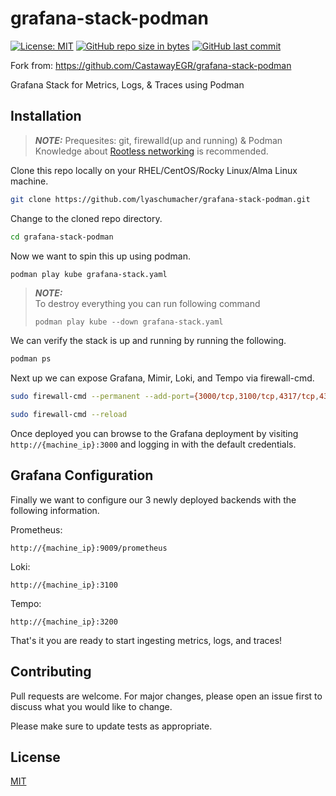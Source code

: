 grafana-stack-podman
=========
[![License: MIT](https://img.shields.io/badge/License-MIT-brightgreen.svg)](https://opensource.org/licenses/MIT)
[![GitHub repo size in bytes](https://img.shields.io/github/repo-size/LyaSchumacher/grafana-stack-podman.svg?logoColor=brightgreen)](https://github.com/LyaSchumacher/grafana-stack-podman)
[![GitHub last commit](https://img.shields.io/github/last-commit/LyaSchumacher/grafana-stack-podman.svg?logoColor=brightgreen)](https://github.com/LyaSchumacher/grafana-stack-podman)

Fork from: https://github.com/CastawayEGR/grafana-stack-podman

Grafana Stack for Metrics, Logs, & Traces using Podman

## Installation

> **_NOTE:_**  Prequesites: git, firewalld(up and running) & Podman
>              Knowledge about [Rootless networking](https://www.redhat.com/sysadmin/container-networking-podman) is recommended. 

Clone this repo locally on your RHEL/CentOS/Rocky Linux/Alma Linux machine.

```sh
git clone https://github.com/lyaschumacher/grafana-stack-podman.git
```

Change to the cloned repo directory.

```sh
cd grafana-stack-podman
```

Now we want to spin this up using podman.

```sh
podman play kube grafana-stack.yaml
```

> **_NOTE:_**  
> To destroy everything you can run following command
> ```
> podman play kube --down grafana-stack.yaml
> ```

We can verify the stack is up and running by running the following.

```sh
podman ps
```

Next up we can expose Grafana, Mimir, Loki, and Tempo via firewall-cmd.

```sh
sudo firewall-cmd --permanent --add-port={3000/tcp,3100/tcp,4317/tcp,4318/tcp,9009/tcp,9095/tcp,9096/tcp,9097/tcp,9411/tcp,14268/tcp}
```

```sh
sudo firewall-cmd --reload
```

Once deployed you can browse to the Grafana deployment by visiting ```http://{machine_ip}:3000``` and logging in with the default credentials.

## Grafana Configuration

Finally we want to configure our 3 newly deployed backends with the following information.

Prometheus: 

```http://{machine_ip}:9009/prometheus```

Loki: 

```http://{machine_ip}:3100```

Tempo: 

```http://{machine_ip}:3200```

That's it you are ready to start ingesting metrics, logs, and traces!

## Contributing
Pull requests are welcome. For major changes, please open an issue first to discuss what you would like to change.

Please make sure to update tests as appropriate.

## License
[MIT](https://choosealicense.com/licenses/mit/)

